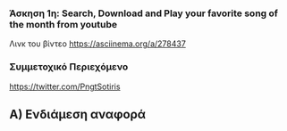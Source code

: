 ### Άσκηση 1η: Search, Download and Play your favorite song of the month from youtube

Λινκ του βίντεο https://asciinema.org/a/278437



### Συμμετοχικό Περιεχόμενο
   https://twitter.com/PngtSotiris
    
## Α) Ενδιάμεση αναφορά

